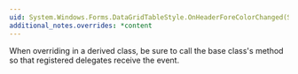 ```yaml
---
uid: System.Windows.Forms.DataGridTableStyle.OnHeaderForeColorChanged(System.EventArgs)
additional_notes.overrides: *content
---
```


<p>When overriding <xref href="System.Windows.Forms.DataGridTableStyle.OnHeaderForeColorChanged(System.EventArgs)"></xref> in a derived class, be sure to call the base class's <xref href="System.Windows.Forms.DataGridTableStyle.OnHeaderForeColorChanged(System.EventArgs)"></xref> method so that registered delegates receive the event.</p>


